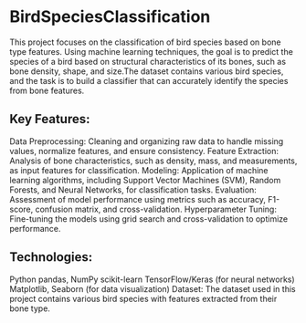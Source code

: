 # BirdSpeciesClassification
This project focuses on the classification of bird species based on bone type features. Using machine learning techniques, the goal is to predict the species of a bird based on structural characteristics of its bones, such as bone density, shape, and size.The dataset contains various bird species, and the task is to build a classifier that can accurately identify the species from bone features.

## Key Features:
Data Preprocessing: Cleaning and organizing raw data to handle missing values, normalize features, and ensure consistency.
Feature Extraction: Analysis of bone characteristics, such as density, mass, and measurements, as input features for classification.
Modeling: Application of machine learning algorithms, including Support Vector Machines (SVM), Random Forests, and Neural Networks, for classification tasks.
Evaluation: Assessment of model performance using metrics such as accuracy, F1-score, confusion matrix, and cross-validation.
Hyperparameter Tuning: Fine-tuning the models using grid search and cross-validation to optimize performance.
## Technologies:
Python
pandas, NumPy
scikit-learn
TensorFlow/Keras (for neural networks)
Matplotlib, Seaborn (for data visualization)
Dataset:
The dataset used in this project contains various bird species with features extracted from their bone type. 
